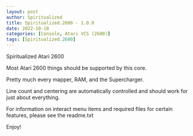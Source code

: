 ```yaml
---
layout: post
author: Spiritualized
title: Spiritualized.2600 - 1.0.0
date: 2022-10-18
categories: [Console, Atari VCS (2600)]
tags: [Spiritualized.2600]
---
```

Spiritualized Atari 2600

Most Atari 2600 things should be supported by this core.

Pretty much every mapper, RAM, and the Supercharger.

Line count and centering are automatically controlled and
should work for just about everything.

For information on interact menu items and required
files for certain features, please see the readme.txt

Enjoy!
